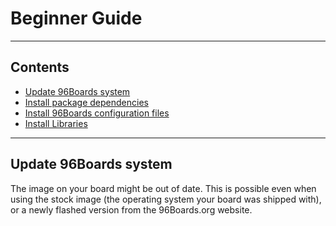 # Beginner Guide



***

## Contents

- [Update 96Boards system](#update-96boards-system)
- [Install package dependencies](#install-package-dependencies)
- [Install 96Boards configuration files](#install-96boards-configuration-files)
- [Install Libraries](#install-libraries)

***

## Update 96Boards system

The image on your board might be out of date. This is possible even when using the stock image (the operating system your board was shipped with), or a newly flashed version from the 96Boards.org website. 
